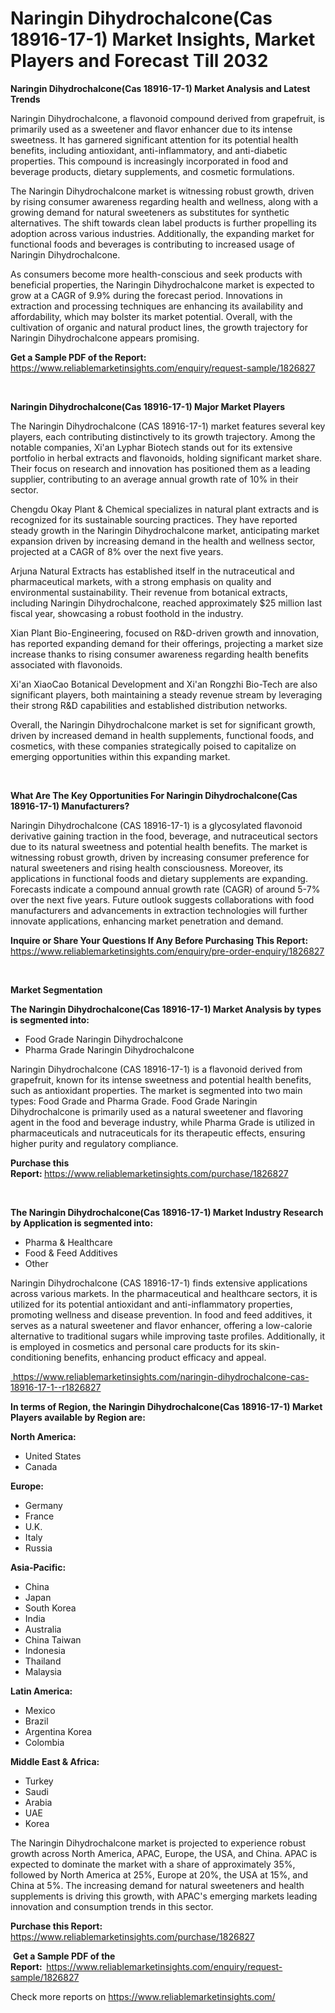 <p><h1>Naringin Dihydrochalcone(Cas 18916-17-1) Market Insights, Market Players and Forecast Till 2032</h1></p><p><strong>Naringin Dihydrochalcone(Cas 18916-17-1) Market Analysis and Latest Trends</strong></p>
<p><p>Naringin Dihydrochalcone, a flavonoid compound derived from grapefruit, is primarily used as a sweetener and flavor enhancer due to its intense sweetness. It has garnered significant attention for its potential health benefits, including antioxidant, anti-inflammatory, and anti-diabetic properties. This compound is increasingly incorporated in food and beverage products, dietary supplements, and cosmetic formulations.</p><p>The Naringin Dihydrochalcone market is witnessing robust growth, driven by rising consumer awareness regarding health and wellness, along with a growing demand for natural sweeteners as substitutes for synthetic alternatives. The shift towards clean label products is further propelling its adoption across various industries. Additionally, the expanding market for functional foods and beverages is contributing to increased usage of Naringin Dihydrochalcone.</p><p>As consumers become more health-conscious and seek products with beneficial properties, the Naringin Dihydrochalcone market is expected to grow at a CAGR of 9.9% during the forecast period. Innovations in extraction and processing techniques are enhancing its availability and affordability, which may bolster its market potential. Overall, with the cultivation of organic and natural product lines, the growth trajectory for Naringin Dihydrochalcone appears promising.</p></p>
<p><strong>Get a Sample PDF of the Report:&nbsp;</strong> <a href="https://www.reliablemarketinsights.com/enquiry/request-sample/1826827?utm_campaign=1938&utm_medium=2&utm_source=Github&utm_content=ia&utm_term=03022025&utm_id=naringin-dihydrochalconecas-18916-17-1">https://www.reliablemarketinsights.com/enquiry/request-sample/1826827</a></p>
<p>&nbsp;</p>
<p><strong>Naringin Dihydrochalcone(Cas 18916-17-1) Major Market Players</strong></p>
<p><p>The Naringin Dihydrochalcone (CAS 18916-17-1) market features several key players, each contributing distinctively to its growth trajectory. Among the notable companies, Xi'an Lyphar Biotech stands out for its extensive portfolio in herbal extracts and flavonoids, holding significant market share. Their focus on research and innovation has positioned them as a leading supplier, contributing to an average annual growth rate of 10% in their sector.</p><p>Chengdu Okay Plant & Chemical specializes in natural plant extracts and is recognized for its sustainable sourcing practices. They have reported steady growth in the Naringin Dihydrochalcone market, anticipating market expansion driven by increasing demand in the health and wellness sector, projected at a CAGR of 8% over the next five years.</p><p>Arjuna Natural Extracts has established itself in the nutraceutical and pharmaceutical markets, with a strong emphasis on quality and environmental sustainability. Their revenue from botanical extracts, including Naringin Dihydrochalcone, reached approximately $25 million last fiscal year, showcasing a robust foothold in the industry.</p><p>Xian Plant Bio-Engineering, focused on R&D-driven growth and innovation, has reported expanding demand for their offerings, projecting a market size increase thanks to rising consumer awareness regarding health benefits associated with flavonoids.</p><p>Xi'an XiaoCao Botanical Development and Xi'an Rongzhi Bio-Tech are also significant players, both maintaining a steady revenue stream by leveraging their strong R&D capabilities and established distribution networks. </p><p>Overall, the Naringin Dihydrochalcone market is set for significant growth, driven by increased demand in health supplements, functional foods, and cosmetics, with these companies strategically poised to capitalize on emerging opportunities within this expanding market.</p></p>
<p>&nbsp;</p>
<p><strong>What Are The Key Opportunities For Naringin Dihydrochalcone(Cas 18916-17-1) Manufacturers?</strong></p>
<p><p>Naringin Dihydrochalcone (CAS 18916-17-1) is a glycosylated flavonoid derivative gaining traction in the food, beverage, and nutraceutical sectors due to its natural sweetness and potential health benefits. The market is witnessing robust growth, driven by increasing consumer preference for natural sweeteners and rising health consciousness. Moreover, its applications in functional foods and dietary supplements are expanding. Forecasts indicate a compound annual growth rate (CAGR) of around 5-7% over the next five years. Future outlook suggests collaborations with food manufacturers and advancements in extraction technologies will further innovate applications, enhancing market penetration and demand.</p></p>
<p><strong>Inquire or Share Your Questions If Any Before Purchasing This Report:</strong> <a href="https://www.reliablemarketinsights.com/enquiry/pre-order-enquiry/1826827?utm_campaign=1938&utm_medium=2&utm_source=Github&utm_content=ia&utm_term=03022025&utm_id=naringin-dihydrochalconecas-18916-17-1">https://www.reliablemarketinsights.com/enquiry/pre-order-enquiry/1826827</a></p>
<p>&nbsp;</p>
<p><strong>Market Segmentation</strong></p>
<p><strong>The Naringin Dihydrochalcone(Cas 18916-17-1) Market Analysis by types is segmented into:</strong></p>
<p><ul><li>Food Grade Naringin Dihydrochalcone</li><li>Pharma Grade Naringin Dihydrochalcone</li></ul></p>
<p><p>Naringin Dihydrochalcone (CAS 18916-17-1) is a flavonoid derived from grapefruit, known for its intense sweetness and potential health benefits, such as antioxidant properties. The market is segmented into two main types: Food Grade and Pharma Grade. Food Grade Naringin Dihydrochalcone is primarily used as a natural sweetener and flavoring agent in the food and beverage industry, while Pharma Grade is utilized in pharmaceuticals and nutraceuticals for its therapeutic effects, ensuring higher purity and regulatory compliance.</p></p>
<p><strong>Purchase this Report:&nbsp;</strong><a href="https://www.reliablemarketinsights.com/purchase/1826827?utm_campaign=1938&utm_medium=2&utm_source=Github&utm_content=ia&utm_term=03022025&utm_id=naringin-dihydrochalconecas-18916-17-1">https://www.reliablemarketinsights.com/purchase/1826827</a></p>
<p>&nbsp;</p>
<p><strong>The Naringin Dihydrochalcone(Cas 18916-17-1) Market Industry Research by Application is segmented into:</strong></p>
<p><ul><li>Pharma & Healthcare</li><li>Food & Feed Additives</li><li>Other</li></ul></p>
<p><p>Naringin Dihydrochalcone (CAS 18916-17-1) finds extensive applications across various markets. In the pharmaceutical and healthcare sectors, it is utilized for its potential antioxidant and anti-inflammatory properties, promoting wellness and disease prevention. In food and feed additives, it serves as a natural sweetener and flavor enhancer, offering a low-calorie alternative to traditional sugars while improving taste profiles. Additionally, it is employed in cosmetics and personal care products for its skin-conditioning benefits, enhancing product efficacy and appeal.</p></p>
<p><a href="https://www.reliablemarketinsights.com/naringin-dihydrochalcone-cas-18916-17-1--r1826827?utm_campaign=1938&utm_medium=2&utm_source=Github&utm_content=ia&utm_term=03022025&utm_id=naringin-dihydrochalconecas-18916-17-1">&nbsp;https://www.reliablemarketinsights.com/naringin-dihydrochalcone-cas-18916-17-1--r1826827</a></p>
<p><strong>In terms of Region, the Naringin Dihydrochalcone(Cas 18916-17-1) Market Players available by Region are:</strong></p>
<p>
    <p> <strong> North America: </strong>
        <ul>
            <li>United States</li>
            <li>Canada</li>
        </ul>
        </p> 
    <p> <strong> Europe: </strong>
        <ul>
            <li>Germany</li>
            <li>France</li>
            <li>U.K.</li>
            <li>Italy</li>
            <li>Russia</li>
        </ul>
        </p> 
    <p> <strong> Asia-Pacific: </strong>
        <ul>
            <li>China</li>
            <li>Japan</li>
            <li>South Korea</li>
            <li>India</li>
            <li>Australia</li>
            <li>China Taiwan</li>
            <li>Indonesia</li>
            <li>Thailand</li>
            <li>Malaysia</li>
        </ul>
        </p> 
    <p> <strong> Latin America: </strong>
        <ul>
            <li>Mexico</li>
            <li>Brazil</li>
            <li>Argentina Korea</li>
            <li>Colombia</li>
        </ul>
        </p> 
    <p> <strong> Middle East & Africa: </strong>
        <ul>
            <li>Turkey</li>
            <li>Saudi</li>
            <li>Arabia</li>
            <li>UAE</li>
            <li>Korea</li>
        </ul>
    </p>
    </p>
<p><p>The Naringin Dihydrochalcone market is projected to experience robust growth across North America, APAC, Europe, the USA, and China. APAC is expected to dominate the market with a share of approximately 35%, followed by North America at 25%, Europe at 20%, the USA at 15%, and China at 5%. The increasing demand for natural sweeteners and health supplements is driving this growth, with APAC's emerging markets leading innovation and consumption trends in this sector.</p></p>
<p><strong>Purchase this Report: </strong><a href="https://www.reliablemarketinsights.com/purchase/1826827?utm_campaign=1938&utm_medium=2&utm_source=Github&utm_content=ia&utm_term=03022025&utm_id=naringin-dihydrochalconecas-18916-17-1">https://www.reliablemarketinsights.com/purchase/1826827</a></p>
<p>&nbsp;<strong>Get a Sample PDF of the Report:&nbsp;&nbsp;</strong><a href="https://www.reliablemarketinsights.com/enquiry/request-sample/1826827?utm_campaign=1938&utm_medium=2&utm_source=Github&utm_content=ia&utm_term=03022025&utm_id=naringin-dihydrochalconecas-18916-17-1">https://www.reliablemarketinsights.com/enquiry/request-sample/1826827</a></p>
<p><strong></strong></p>
<p>Check more reports on <a href="https://www.reliablemarketinsights.com/?utm_campaign=1938&utm_medium=2&utm_source=Github&utm_content=ia&utm_term=03022025&utm_id=naringin-dihydrochalconecas-18916-17-1">https://www.reliablemarketinsights.com/</a></p>
